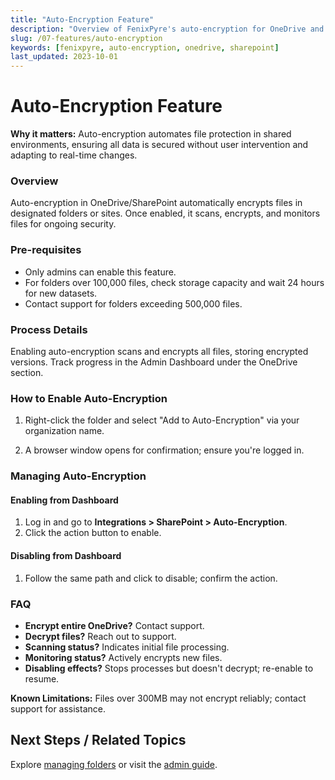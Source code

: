 ```yaml
---
title: "Auto-Encryption Feature"
description: "Overview of FenixPyre's auto-encryption for OneDrive and SharePoint, including setup and management."
slug: /07-features/auto-encryption
keywords: [fenixpyre, auto-encryption, onedrive, sharepoint]
last_updated: 2023-10-01
---
```


# Auto-Encryption Feature

**Why it matters:** Auto-encryption automates file protection in shared environments, ensuring all data is secured without user intervention and adapting to real-time changes.

### Overview
Auto-encryption in OneDrive/SharePoint automatically encrypts files in designated folders or sites. Once enabled, it scans, encrypts, and monitors files for ongoing security.

### Pre-requisites
- Only admins can enable this feature.
- For folders over 100,000 files, check storage capacity and wait 24 hours for new datasets.
- Contact support for folders exceeding 500,000 files.

### Process Details
Enabling auto-encryption scans and encrypts all files, storing encrypted versions. Track progress in the Admin Dashboard under the OneDrive section.

### How to Enable Auto-Encryption
1. Right-click the folder and select "Add to Auto-Encryption" via your organization name.

<!-- IMG: ./media/07-features/auto-encryption/image.png | Alt: Right-click menu for auto-encryption -->

2. A browser window opens for confirmation; ensure you're logged in.

<!-- IMG: ./media/07-features/auto-encryption/screenshot.png | Alt: Auto-encryption confirmation window -->

### Managing Auto-Encryption
#### Enabling from Dashboard
1. Log in and go to **Integrations > SharePoint > Auto-Encryption**.
2. Click the action button to enable.

<!-- IMG: ./media/07-features/auto-encryption/enable-dashboard.png | Alt: Dashboard enable button -->

#### Disabling from Dashboard
1. Follow the same path and click to disable; confirm the action.

<!-- IMG: ./media/07-features/auto-encryption/disable-dashboard.png | Alt: Dashboard disable warning -->

### FAQ
- **Encrypt entire OneDrive?** Contact support.
- **Decrypt files?** Reach out to support.
- **Scanning status?** Indicates initial file processing.
- **Monitoring status?** Actively encrypts new files.
- **Disabling effects?** Stops processes but doesn't decrypt; re-enable to resume.

**Known Limitations:** Files over 300MB may not encrypt reliably; contact support for assistance.

## Next Steps / Related Topics
Explore [managing folders](../07-features/manage-auto-encryption-folders.md) or visit the [admin guide](../04-admin-guide/index.md).